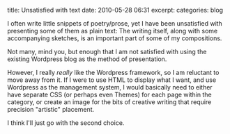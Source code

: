 title: Unsatisfied with text
date: 2010-05-28 06:31
excerpt: 
categories: blog

I often write little snippets of poetry/prose, yet I have been unsatisfied with presenting some of them as plain text: The writing itself, along with some accompanying sketches, is an important part of some of my compositions.

Not many, mind you, but enough that I am not satisfied with using the existing Wordpress blog as the method of presentation.

However, I really _really_ like the Wordpress framework, so I am reluctant to move away from it. If I were to use HTML to display what I want, and use Wordpress as the management system, I would basically need to either have separate CSS (or perhaps even Themes) for each page within the category, or create an image for the bits of creative writing that require precision "artistic" placement.

I think I'll just go with the second choice.